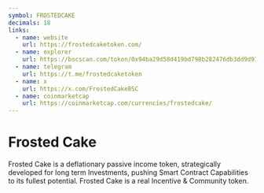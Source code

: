 ```yaml
---
symbol: FROSTEDCAKE
decimals: 18
links:
  - name: website
    url: https://frostedcaketoken.com/
  - name: explorer
    url: https://bscscan.com/token/0x94ba29d58d419bd798b282476db3dd9d97ba8c23
  - name: telegram
    url: https://t.me/frostedcaketoken
  - name: x
    url: https://x.com/FrostedCakeBSC
  - name: coinmarketcap
    url: https://coinmarketcap.com/currencies/frostedcake/
---
```


# Frosted Cake

Frosted Cake is a deflationary passive income token, strategically developed for long term Investments, pushing Smart Contract Capabilities to its fullest potential. Frosted Cake is a real Incentive & Community token.
